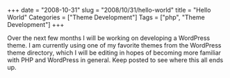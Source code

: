 +++
date = "2008-10-31"
slug = "2008/10/31/hello-world"
title = "Hello World"
Categories = ["Theme Development"]
Tags = ["php", "Theme Development"]
+++

Over the next few months I will be working on developing a WordPress theme. I am currently using one of my favorite themes from the WordPress theme directory, which I will be editing in hopes of becoming more familiar with PHP and WordPress in general. Keep posted to see where this all ends up.
